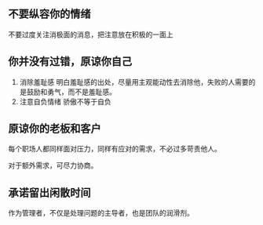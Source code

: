 ## 不要纵容你的情绪
不要过度关注消极面的消息，把注意放在积极的一面上

## 你并没有过错，原谅你自己
1. 消除羞耻感
明白羞耻感的出处，尽量用主观能动性去消除他，失败的人需要的是鼓励和勇气，而不是羞耻感。
2. 注意自负情绪
骄傲不等于自负

## 原谅你的老板和客户

每个职场人都同样面对压力，同样有应对的需求，不必过多苛责他人。

对于额外需求，可尽力协商。

## 承诺留出闲散时间
作为管理者，不仅是处理问题的主导者，也是团队的润滑剂。
